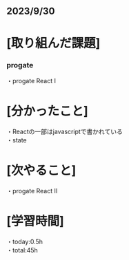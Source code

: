 ## 2023/9/30

# [取り組んだ課題]
### progate
・progate React I
# [分かったこと]
・Reactの一部はjavascriptで書かれている  
・state
# [次やること]
・progate React Ⅱ
# [学習時間]
・today:0.5h  
・total:45h
